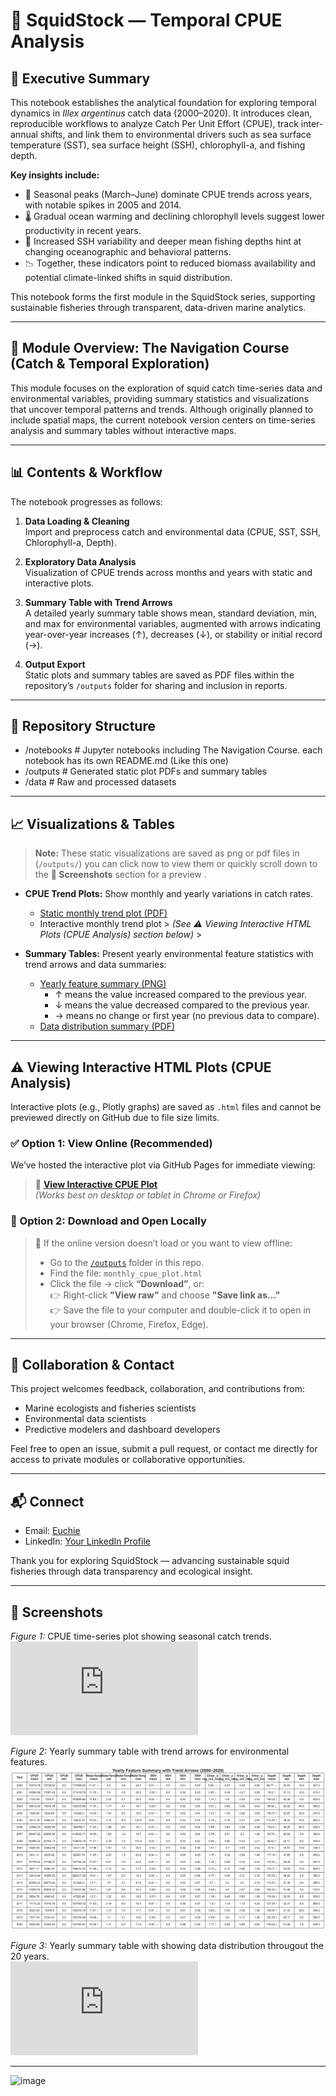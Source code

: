 # 🦑 SquidStock — Temporal CPUE Analysis

## 📘 Executive Summary

This notebook establishes the analytical foundation for exploring temporal dynamics in *Illex argentinus* catch data (2000–2020). It introduces clean, reproducible workflows to analyze Catch Per Unit Effort (CPUE), track inter-annual shifts, and link them to environmental drivers such as sea surface temperature (SST), sea surface height (SSH), chlorophyll-a, and fishing depth.

**Key insights include:**

- 🎣 Seasonal peaks (March–June) dominate CPUE trends across years, with notable spikes in 2005 and 2014.
- 🌡️ Gradual ocean warming and declining chlorophyll levels suggest lower productivity in recent years.
- 🌊 Increased SSH variability and deeper mean fishing depths hint at changing oceanographic and behavioral patterns.
- 📉 Together, these indicators point to reduced biomass availability and potential climate-linked shifts in squid distribution.

This notebook forms the first module in the SquidStock series, supporting sustainable fisheries through transparent, data-driven marine analytics.

---

## 🧭 Module Overview: The Navigation Course (Catch & Temporal Exploration)

This module focuses on the exploration of squid catch time-series data and environmental variables, providing summary statistics and visualizations that uncover temporal patterns and trends. Although originally planned to include spatial maps, the current notebook version centers on time-series analysis and summary tables without interactive maps.

---

## 📊 Contents & Workflow

The notebook progresses as follows:

1. **Data Loading & Cleaning**  
   Import and preprocess catch and environmental data (CPUE, SST, SSH, Chlorophyll-a, Depth).

2. **Exploratory Data Analysis**  
   Visualization of CPUE trends across months and years with static and interactive plots.

3. **Summary Table with Trend Arrows**  
   A detailed yearly summary table shows mean, standard deviation, min, and max for environmental variables, augmented with arrows indicating year-over-year increases (↑), decreases (↓), or stability or initial record (→).

4. **Output Export**  
   Static plots and summary tables are saved as PDF files within the repository’s `/outputs` folder for sharing and inclusion in reports.

---

## 📂 Repository Structure

- /notebooks # Jupyter notebooks including The Navigation Course. each notebook has its own README.md (Like this one)
- /outputs # Generated static plot PDFs and summary tables
- /data # Raw and processed datasets

---

## 📈 Visualizations & Tables

> **Note:** These static visualizations are saved as png or pdf files in (`/outputs/`) you can click now to view them or quickly scroll down to the **📸 Screenshots** section for a preview .  
>  

- **CPUE Trend Plots:** Show monthly and yearly variations in catch rates.
  - [Static monthly trend plot (PDF)](https://github.com/Euchie23/SquidStock/blob/main/outputs/monthly_cpue_plot_static.pdf)  
  - Interactive monthly trend plot > *(See ⚠️ Viewing Interactive HTML Plots (CPUE Analysis) section below)* >

- **Summary Tables:** Present yearly environmental feature statistics with trend arrows and data summaries:
  - [Yearly feature summary (PNG)](https://github.com/Euchie23/SquidStock/blob/main/outputs/yearly_feature_summary.png)
    - ↑ means the value increased compared to the previous year.
    - ↓ means the value decreased compared to the previous year.
    - → means no change or first year (no previous data to compare).
  - [Data distribution summary (PDF)](https://github.com/Euchie23/SquidStock/blob/main/outputs/data_availability_summary.pdf)
    
---

## ⚠️ Viewing Interactive HTML Plots (CPUE Analysis)

Interactive plots (e.g., Plotly graphs) are saved as `.html` files and cannot be previewed directly on GitHub due to file size limits.

### ✅ Option 1: View Online (Recommended)

We’ve hosted the interactive plot via GitHub Pages for immediate viewing:

> 🔗 [**View Interactive CPUE Plot**](https://Euchie23.github.io/SquidStock/monthly_cpue_plot.html)  
> *(Works best on desktop or tablet in Chrome or Firefox)*

### 💾 Option 2: Download and Open Locally

> 📝 If the online version doesn’t load or you want to view offline:
>
> - Go to the [`/outputs`](https://github.com/Euchie23/SquidStock/blob/main/outputs/monthly_cpue_plot_static.html) folder in this repo.
> - Find the file: `monthly_cpue_plot.html`
> - Click the file → click **“Download”**, or:  
>   👉 Right-click **"View raw"** and choose **"Save link as..."**  
>   👉 Save the file to your computer and double-click it to open in your browser (Chrome, Firefox, Edge).


---

## 🤝 Collaboration & Contact

This project welcomes feedback, collaboration, and contributions from:

- Marine ecologists and fisheries scientists  
- Environmental data scientists  
- Predictive modelers and dashboard developers  

Feel free to open an issue, submit a pull request, or contact me directly for access to private modules or collaborative opportunities.

---

## 📬 Connect

- Email: [Euchie](mailto:euchiejnpierre@gmail.com)  
- LinkedIn: [Your LinkedIn Profile](https://linkedin.com/in/euchiejnpierre)  

Thank you for exploring SquidStock — advancing sustainable squid fisheries through data transparency and ecological insight.

---


## 📸 Screenshots

*Figure 1:* CPUE time-series plot showing seasonal catch trends.  
![CPUE Time-Series](https://github.com/Euchie23/SquidStock/blob/main/outputs/monthly_cpue_plot_static.pdf)

*Figure 2:* Yearly summary table with trend arrows for environmental features.  
![Feature Summary Table](https://github.com/Euchie23/SquidStock/blob/main/outputs/yearly_feature_summary.png)

*Figure 3:* Yearly summary table with showing data distribution througout the 20 years.  
![Distribution Summary Table](https://github.com/Euchie23/SquidStock/blob/main/outputs/data_availability_summary.pdf)

---
<img width="468" height="639" alt="image" src="https://github.com/user-attachments/assets/8316d640-b264-420a-a3e9-e327103e1d81" />


